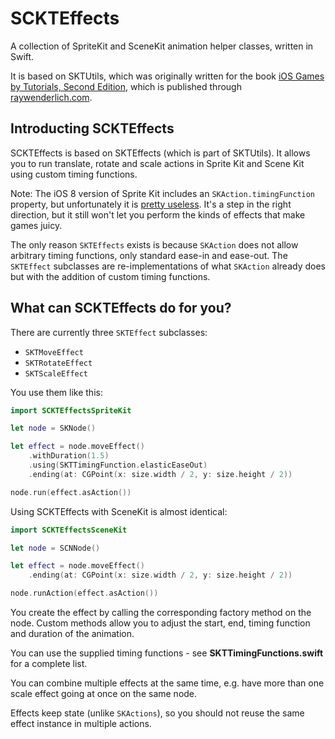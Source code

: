 # SCKTEffects

A collection of SpriteKit and SceneKit animation helper classes, written in Swift.

It is based on SKTUtils, which was originally written for the book [iOS Games by Tutorials, Second Edition](http://raywenderlich.com/store/ios-games-by-tutorials), which is published through [raywenderlich.com](http://raywenderlich.com).

## Introducting SCKTEffects

SCKTEffects is based on SKTEffects (which is part of SKTUtils). It allows you to run translate, rotate and scale actions in Sprite Kit and Scene Kit using custom timing functions.

Note: The iOS 8 version of Sprite Kit includes an `SKAction.timingFunction` property, but unfortunately it is [pretty useless](https://openradar.appspot.com/radar?id=6464265753985024). It's a step in the right direction, but it still won't let you perform the kinds of effects that make games juicy.

The only reason `SKTEffects` exists is because `SKAction` does not allow arbitrary timing functions, only standard ease-in and ease-out. The `SKTEffect` subclasses are re-implementations of what `SKAction` already does but with the addition of custom timing functions.

## What can SCKTEffects do for you?

There are currently three `SKTEffect` subclasses:

- `SKTMoveEffect`
- `SKTRotateEffect`
- `SKTScaleEffect`

You use them like this:

```swift
import SCKTEffectsSpriteKit

let node = SKNode()

let effect = node.moveEffect()
    .withDuration(1.5)
    .using(SKTTimingFunction.elasticEaseOut)
    .ending(at: CGPoint(x: size.width / 2, y: size.height / 2))

node.run(effect.asAction())
```

Using SCKTEffects with SceneKit is almost identical:

```swift
import SCKTEffectsSceneKit

let node = SCNNode()

let effect = node.moveEffect()
    .ending(at: CGPoint(x: size.width / 2, y: size.height / 2))

node.runAction(effect.asAction())
```

You create the effect by calling the corresponding factory method on the node. Custom methods allow you to adjust the start, end, timing function and duration of the animation.

You can use the supplied timing functions - see **SKTTimingFunctions.swift** for a complete list.

You can combine multiple effects at the same time, e.g. have more than one scale effect going at once on the same node.

Effects keep state (unlike `SKActions`), so you should not reuse the same effect instance in multiple actions.
